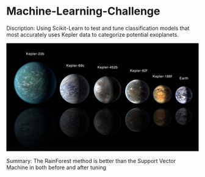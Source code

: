# Machine-Learning-Challenge
Discription:
Using Scikit-Learn to test and tune classification models that most accurately uses Kepler data to categorize potential  exoplanets.

![](Images/exoplanets.png)

Summary: The RainForest method is better than the Support Vector Machine in both before and after tuning




